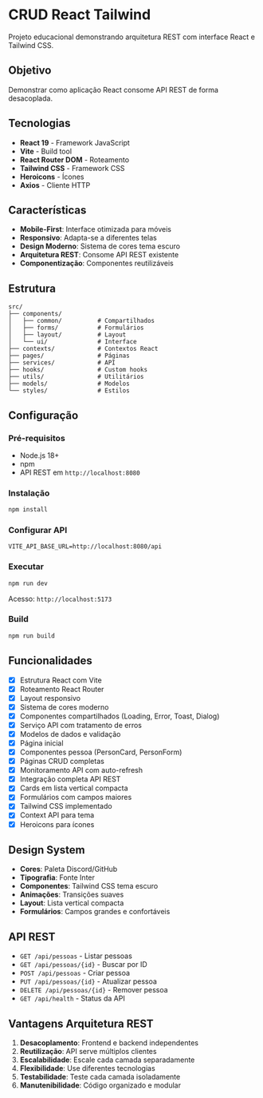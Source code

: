 # CRUD React Tailwind

Projeto educacional demonstrando arquitetura REST com interface React e Tailwind CSS.

## Objetivo
Demonstrar como aplicação React consome API REST de forma desacoplada.

## Tecnologias
- **React 19** - Framework JavaScript
- **Vite** - Build tool
- **React Router DOM** - Roteamento
- **Tailwind CSS** - Framework CSS
- **Heroicons** - Ícones
- **Axios** - Cliente HTTP

## Características
- **Mobile-First**: Interface otimizada para móveis
- **Responsivo**: Adapta-se a diferentes telas
- **Design Moderno**: Sistema de cores tema escuro
- **Arquitetura REST**: Consome API REST existente
- **Componentização**: Componentes reutilizáveis

## Estrutura
```
src/
├── components/
│   ├── common/          # Compartilhados
│   ├── forms/           # Formulários
│   ├── layout/          # Layout
│   └── ui/              # Interface
├── contexts/            # Contextos React
├── pages/               # Páginas
├── services/            # API
├── hooks/               # Custom hooks
├── utils/               # Utilitários
├── models/              # Modelos
└── styles/              # Estilos
```

## Configuração

### Pré-requisitos
- Node.js 18+
- npm
- API REST em `http://localhost:8080`

### Instalação
```bash
npm install
```

### Configurar API
```
VITE_API_BASE_URL=http://localhost:8080/api
```

### Executar
```bash
npm run dev
```
Acesso: `http://localhost:5173`

### Build
```bash
npm run build
```

## Funcionalidades
- [x] Estrutura React com Vite
- [x] Roteamento React Router
- [x] Layout responsivo
- [x] Sistema de cores moderno
- [x] Componentes compartilhados (Loading, Error, Toast, Dialog)
- [x] Serviço API com tratamento de erros
- [x] Modelos de dados e validação
- [x] Página inicial
- [x] Componentes pessoa (PersonCard, PersonForm)
- [x] Páginas CRUD completas
- [x] Monitoramento API com auto-refresh
- [x] Integração completa API REST
- [x] Cards em lista vertical compacta
- [x] Formulários com campos maiores
- [x] Tailwind CSS implementado
- [x] Context API para tema
- [x] Heroicons para ícones

## Design System
- **Cores**: Paleta Discord/GitHub
- **Tipografia**: Fonte Inter
- **Componentes**: Tailwind CSS tema escuro
- **Animações**: Transições suaves
- **Layout**: Lista vertical compacta
- **Formulários**: Campos grandes e confortáveis

## API REST
- `GET /api/pessoas` - Listar pessoas
- `GET /api/pessoas/{id}` - Buscar por ID
- `POST /api/pessoas` - Criar pessoa
- `PUT /api/pessoas/{id}` - Atualizar pessoa
- `DELETE /api/pessoas/{id}` - Remover pessoa
- `GET /api/health` - Status da API

## Vantagens Arquitetura REST
1. **Desacoplamento**: Frontend e backend independentes
2. **Reutilização**: API serve múltiplos clientes
3. **Escalabilidade**: Escale cada camada separadamente
4. **Flexibilidade**: Use diferentes tecnologias
5. **Testabilidade**: Teste cada camada isoladamente
6. **Manutenibilidade**: Código organizado e modular
